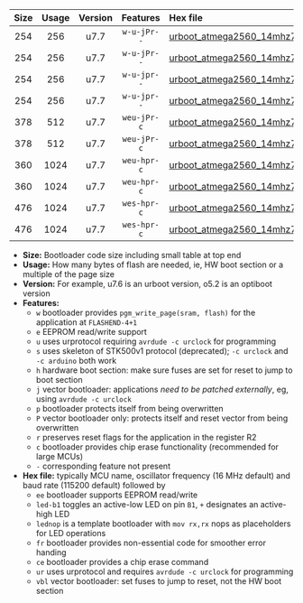 |Size|Usage|Version|Features|Hex file|
|:-:|:-:|:-:|:-:|:--|
|254|256|u7.7|`w-u-jPr--`|[urboot_atmega2560_14mhz7456_57600bps_led+b7_ur_vbl.hex](https://raw.githubusercontent.com/stefanrueger/urboot.hex/main/mcus/atmega2560/fcpu_14mhz7456/57600_bps/urboot_atmega2560_14mhz7456_57600bps_led+b7_ur_vbl.hex)|
|254|256|u7.7|`w-u-jPr--`|[urboot_atmega2560_14mhz7456_57600bps_lednop_ur_vbl.hex](https://raw.githubusercontent.com/stefanrueger/urboot.hex/main/mcus/atmega2560/fcpu_14mhz7456/57600_bps/urboot_atmega2560_14mhz7456_57600bps_lednop_ur_vbl.hex)|
|254|256|u7.7|`w-u-jpr--`|[urboot_atmega2560_14mhz7456_57600bps_led+b7_fr_ur_vbl.hex](https://raw.githubusercontent.com/stefanrueger/urboot.hex/main/mcus/atmega2560/fcpu_14mhz7456/57600_bps/urboot_atmega2560_14mhz7456_57600bps_led+b7_fr_ur_vbl.hex)|
|254|256|u7.7|`w-u-jpr--`|[urboot_atmega2560_14mhz7456_57600bps_lednop_fr_ur_vbl.hex](https://raw.githubusercontent.com/stefanrueger/urboot.hex/main/mcus/atmega2560/fcpu_14mhz7456/57600_bps/urboot_atmega2560_14mhz7456_57600bps_lednop_fr_ur_vbl.hex)|
|378|512|u7.7|`weu-jPr-c`|[urboot_atmega2560_14mhz7456_57600bps_ee_led+b7_fr_ce_ur_vbl.hex](https://raw.githubusercontent.com/stefanrueger/urboot.hex/main/mcus/atmega2560/fcpu_14mhz7456/57600_bps/urboot_atmega2560_14mhz7456_57600bps_ee_led+b7_fr_ce_ur_vbl.hex)|
|378|512|u7.7|`weu-jPr-c`|[urboot_atmega2560_14mhz7456_57600bps_ee_lednop_fr_ce_ur_vbl.hex](https://raw.githubusercontent.com/stefanrueger/urboot.hex/main/mcus/atmega2560/fcpu_14mhz7456/57600_bps/urboot_atmega2560_14mhz7456_57600bps_ee_lednop_fr_ce_ur_vbl.hex)|
|360|1024|u7.7|`weu-hpr-c`|[urboot_atmega2560_14mhz7456_57600bps_ee_led+b7_fr_ce_ur.hex](https://raw.githubusercontent.com/stefanrueger/urboot.hex/main/mcus/atmega2560/fcpu_14mhz7456/57600_bps/urboot_atmega2560_14mhz7456_57600bps_ee_led+b7_fr_ce_ur.hex)|
|360|1024|u7.7|`weu-hpr-c`|[urboot_atmega2560_14mhz7456_57600bps_ee_lednop_fr_ce_ur.hex](https://raw.githubusercontent.com/stefanrueger/urboot.hex/main/mcus/atmega2560/fcpu_14mhz7456/57600_bps/urboot_atmega2560_14mhz7456_57600bps_ee_lednop_fr_ce_ur.hex)|
|476|1024|u7.7|`wes-hpr-c`|[urboot_atmega2560_14mhz7456_57600bps_ee_led+b7_fr_ce.hex](https://raw.githubusercontent.com/stefanrueger/urboot.hex/main/mcus/atmega2560/fcpu_14mhz7456/57600_bps/urboot_atmega2560_14mhz7456_57600bps_ee_led+b7_fr_ce.hex)|
|476|1024|u7.7|`wes-hpr-c`|[urboot_atmega2560_14mhz7456_57600bps_ee_lednop_fr_ce.hex](https://raw.githubusercontent.com/stefanrueger/urboot.hex/main/mcus/atmega2560/fcpu_14mhz7456/57600_bps/urboot_atmega2560_14mhz7456_57600bps_ee_lednop_fr_ce.hex)|

- **Size:** Bootloader code size including small table at top end
- **Usage:** How many bytes of flash are needed, ie, HW boot section or a multiple of the page size
- **Version:** For example, u7.6 is an urboot version, o5.2 is an optiboot version
- **Features:**
  + `w` bootloader provides `pgm_write_page(sram, flash)` for the application at `FLASHEND-4+1`
  + `e` EEPROM read/write support
  + `u` uses urprotocol requiring `avrdude -c urclock` for programming
  + `s` uses skeleton of STK500v1 protocol (deprecated); `-c urclock` and `-c arduino` both work
  + `h` hardware boot section: make sure fuses are set for reset to jump to boot section
  + `j` vector bootloader: applications *need to be patched externally*, eg, using `avrdude -c urclock`
  + `p` bootloader protects itself from being overwritten
  + `P` vector bootloader only: protects itself and reset vector from being overwritten
  + `r` preserves reset flags for the application in the register R2
  + `c` bootloader provides chip erase functionality (recommended for large MCUs)
  + `-` corresponding feature not present
- **Hex file:** typically MCU name, oscillator frequency (16 MHz default) and baud rate (115200 default) followed by
  + `ee` bootloader supports EEPROM read/write
  + `led-b1` toggles an active-low LED on pin `B1`, `+` designates an active-high LED
  + `lednop` is a template bootloader with `mov rx,rx` nops as placeholders for LED operations
  + `fr` bootloader provides non-essential code for smoother error handing
  + `ce` bootloader provides a chip erase command
  + `ur` uses urprotocol and requires `avrdude -c urclock` for programming
  + `vbl` vector bootloader: set fuses to jump to reset, not the HW boot section

